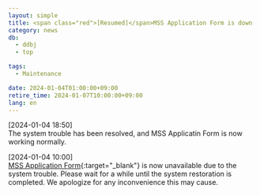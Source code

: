 ```yaml
---
layout: simple
title: <span class="red">[Resumed]</span>MSS Application Form is down
category: news
db:
  - ddbj
  - top

tags:
  - Maintenance

date: 2024-01-04T01:00:00+09:00
retire_time: 2024-01-07T10:00:00+09:00
lang: en
---
```


<span class="red">[2024-01-04 18:50]</span>    
The system trouble has been resolved, and MSS Applicatin Form is now working normally.    

[2024-01-04 10:00]    
[MSS Application Form](https://mss.ddbj.nig.ac.jp/){:target="_blank"} is now unavailable due to the system trouble. Please wait for a while until the system restoration is completed. We apologize for any inconvenience this may cause.
